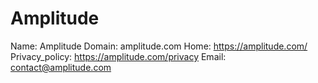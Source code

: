 
# Amplitude

Name: Amplitude
Domain: amplitude.com
Home: https://amplitude.com/
Privacy_policy: https://amplitude.com/privacy
Email: contact@amplitude.com
